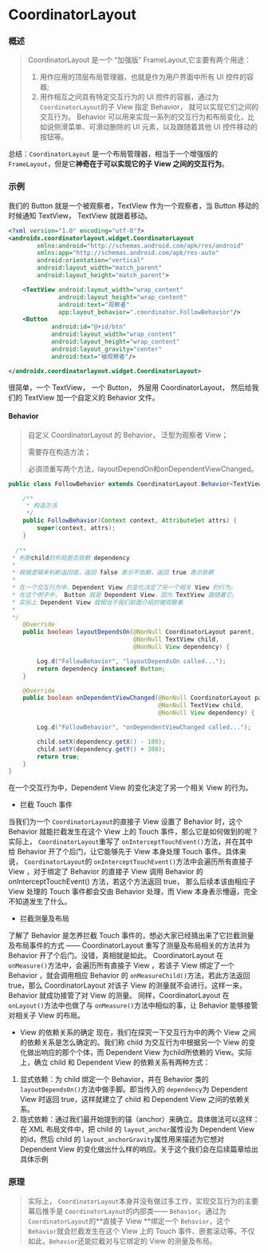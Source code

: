 # CoordinatorLayout

### 概述

> CoordinatorLayout 是一个 “加强版” FrameLayout,它主要有两个用途：
>
> 1. 用作应用的顶层布局管理器，也就是作为用户界面中所有 UI 控件的容器;
> 2. 用作相互之间具有特定交互行为的 UI 控件的容器，通过为 `CoordinatorLayout`的子 View 指定 Behavior， 就可以实现它们之间的交互行为。 Behavior 可以用来实现一系列的交互行为和布局变化，比如说侧滑菜单、可滑动删除的 UI 元素，以及跟随着其他 UI 控件移动的按钮等。

总结：`CoordinatorLayout` 是一个布局管理器，相当于一个增强版的 `FrameLayout`，但是它**神奇在于可以实现它的子 View 之间的交互行为**。

### 示例

我们的 Button 就是一个被观察者，TextView 作为一个观察者，当 Button 移动的时候通知 TextView， TextView 就跟着移动。

```xml
<?xml version="1.0" encoding="utf-8"?>
<androidx.coordinatorlayout.widget.CoordinatorLayout
        xmlns:android="http://schemas.android.com/apk/res/android"
        xmlns:app="http://schemas.android.com/apk/res-auto"
        android:orientation="vertical"
        android:layout_width="match_parent"
        android:layout_height="match_parent">

    <TextView android:layout_width="wrap_content"
              android:layout_height="wrap_content"
              android:text="观察者"
              app:layout_behavior=".coordinator.FollowBehavior"/>
    <Button
            android:id="@+id/btn"
            android:layout_width="wrap_content"
            android:layout_height="wrap_content"
            android:layout_gravity="center"
            android:text="被观察者"/>

</androidx.coordinatorlayout.widget.CoordinatorLayout>
```

很简单，一个 TextView， 一个 Button， 外层用 CoordinatorLayout， 然后给我们的 TextView 加一个自定义的 Behavior 文件。

#### Behavior

> 自定义 CoordinatorLayout 的 Behavior， 泛型为观察者 View；
>
> 需要存在构造方法；
>
> 必須须重写两个方法，layoutDependOn和onDependentViewChanged。

```java
public class FollowBehavior extends CoordinatorLayout.Behavior<TextView> {

    /**
     * 构造方法
     */
    public FollowBehavior(Context context, AttributeSet attrs) {
        super(context, attrs);
    }
  
  /**
 * 判断child的布局是否依赖 dependency
 *
 * 根据逻辑来判断返回值，返回 false 表示不依赖，返回 true 表示依赖
 *
 * 在一个交互行为中，Dependent View 的变化决定了另一个相关 View 的行为。
 * 在这个例子中， Button 就是 Dependent View，因为 TextView 跟随着它。
 * 实际上 Dependent View 就相当于我们前面介绍的被观察者
 *
 */
    @Override
    public boolean layoutDependsOn(@NonNull CoordinatorLayout parent,
                                   @NonNull TextView child,
                                   @NonNull View dependency) {

        Log.d("FollowBehavior", "layoutDependsOn called...");
        return dependency instanceof Button;
    }

    @Override
    public boolean onDependentViewChanged(@NonNull CoordinatorLayout parent,
                                          @NonNull TextView child,
                                          @NonNull View dependency) {

        Log.d("FollowBehavior", "onDependentViewChanged called...");

        child.setX(dependency.getX() - 100);
        child.setY(dependency.getY() + 300);
        return true;
    }
}
```

在一个交互行为中，Dependent View 的变化决定了另一个相关 View 的行为。

- 拦截 Touch 事件

当我们为一个 `CoordinatorLayout`的直接子 View 设置了 Behavior 时，这个 Behavior 就能拦截发生在这个 View 上的 Touch 事件，那么它是如何做到的呢？实际上， `CoordinatorLayout`重写了 `onInterceptTouchEvent()`方法，并在其中给 Behavior 开了个后门，让它能够先于 View 本身处理 Touch 事件。具体来说， `CoordinatorLayout`的 `onInterceptTouchEvent()`方法中会遍历所有直接子 View ，对于绑定了 Behavior 的直接子 View 调用 Behavior 的 onInterceptTouchEvent() 方法，若这个方法返回 true， 那么后续本该由相应子 View 处理的 Touch 事件都会交由 Behavior 处理，而 View 本身表示懵逼，完全不知道发生了什么。

- 拦截测量及布局

了解了 Behavior 是怎养拦截 Touch 事件的，想必大家已经猜出来了它拦截测量及布局事件的方式 —— CoordinatorLayout 重写了测量及布局相关的方法并为 Behavior 开了个后门。没错，真相就是如此。
CoordinatorLayout 在 `onMeasure()`方法中，会遍历所有直接子 View ，若该子 View 绑定了一个 Behavior ，就会调用相应 Behavior 的 `onMeasureChild()`方法，若此方法返回 true，那么 CoordinatorLayout 对该子 View 的测量就不会进行。这样一来， Behavior 就成功接管了对 View 的测量。
同样，CoordinatorLayout 在 `onLayout()`方法中也做了与 `onMeasure()`方法中相似的事，让 Behavior 能够接管对相关子 View 的布局。

- View 的依赖关系的确定
  现在，我们在探究一下交互行为中的两个 View 之间的依赖关系是怎么确定的。我们称 child 为交互行为中根据另一个 View 的变化做出响应的那个个体，而 Dependent View 为child所依赖的 View。实际上，确立 child 和 Dependent View 的依赖关系有两种方式：

1. 显式依赖：为 child 绑定一个 Behavior，并在 Behavior 类的 `layoutDependsOn()`方法中做手脚。即当传入的 `dependency`为 Dependent View 时返回 true，这样就建立了 child 和 Dependent View 之间的依赖关系。
2. 隐式依赖：通过我们最开始提到的锚（anchor）来确立。具体做法可以这样：在 XML 布局文件中，把 child 的 `layout_anchor`属性设为 Dependent View 的id，然后 child 的 `layout_anchorGravity`属性用来描述为它想对 Dependent View 的变化做出什么样的响应。关于这个我们会在后续篇章给出具体示例

### 原理

> 实际上， `CoordinatorLayout`本身并没有做过多工作，实现交互行为的主要幕后推手是 `CoordinatorLayout`的内部类—— `Behavior`。通过为 `CoordinatorLayout`的**直接子 View **绑定一个 `Behavior`，这个 `Behavior`就会拦截发生在这个 View 上的 Touch 事件、嵌套滚动等。不仅如此，`Behavior`还能拦截对与它绑定的 View 的测量及布局。